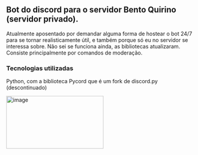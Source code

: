 ## Bot do discord para o servidor Bento Quirino (servidor privado).

Atualmente aposentado por demandar alguma forma de hostear o bot 24/7 para se tornar realisticamente útil, e também porque só eu no servidor se interessa sobre. 
Não sei se funciona ainda, as bibliotecas atualizaram. Consiste principalmente por comandos de moderação.

### Tecnologias utilizadas

Python, com a biblioteca Pycord que é um fork de discord.py (descontinuado)

<img width="259" height="141" alt="image" src="https://github.com/user-attachments/assets/34a56ef8-27af-486d-b0af-225135b10d91" />
